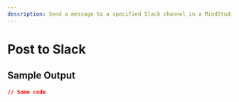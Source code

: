 ```yaml
---
description: Send a message to a specified Slack channel in a MindStudio workflow
---
```


# Post to Slack

## Sample Output

```json
// Some code
```
